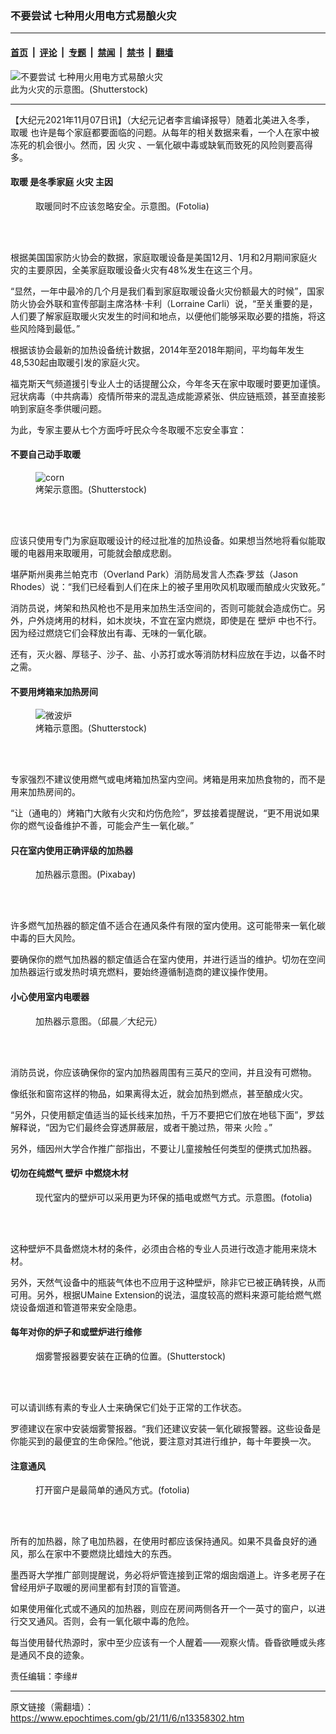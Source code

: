 ### 不要尝试 七种用火用电方式易酿火灾

---

#### [首页](../../../..?n13358302) &nbsp;|&nbsp; [评论](../../../../../epoch-comment?n13358302) &nbsp;|&nbsp; [专题](../../../../../epoch-special?n13358302) &nbsp;|&nbsp; [禁闻](../../../../../epoch-news?n13358302) &nbsp;|&nbsp; [禁书](../../../../../books?n13358302) &nbsp;|&nbsp; [翻墙](https://github.com/gfw-breaker/nogfw/blob/master/README.md?n13358302)


<div><img alt="不要尝试 七种用火用电方式易酿火灾" class="attachment-djy_600_400 size-djy_600_400 wp-post-image" src="https://i.epochtimes.com/assets/uploads/2020/11/shutterstock_741951934-600x400.jpg"/>
<div class="caption">
 此为火灾的示意图。(Shutterstock)
</div></div><hr/><div class="post_content" id="artbody" itemprop="articleBody">
 <!-- article content begin -->
 <p>
  【大纪元2021年11月07日讯】（大纪元记者李言编译报导）随着北美进入冬季，
  <ok href="https://www.epochtimes.com/gb/tag/%E5%8F%96%E6%9A%96.html">
   取暖
  </ok>
  也许是每个家庭都要面临的问题。从每年的相关数据来看，一个人在家中被冻死的机会很小。然而，因
  <ok href="https://www.epochtimes.com/gb/tag/%E7%81%AB%E7%81%BE.html">
   火灾
  </ok>
  、一氧化碳中毒或缺氧而致死的风险则要高得多。
 </p>
 <h4>
  <ok href="https://www.epochtimes.com/gb/tag/%E5%8F%96%E6%9A%96.html">
   取暖
  </ok>
  是冬季家庭
  <ok href="https://www.epochtimes.com/gb/tag/%E7%81%AB%E7%81%BE.html">
   火灾
  </ok>
  主因
 </h4>
 <figure aria-describedby="caption-attachment-13273319" class="wp-caption aligncenter" id="attachment_13273319" style="width: 602px">
  <ok href="https://i.epochtimes.com/assets/uploads/2021/10/id13273319-152683.jpeg" target="_blank">
   <img alt="" class="size-medium_vertical wp-image-13273319" src="https://i.epochtimes.com/assets/uploads/2021/10/id13273319-152683-602x400.jpeg"/>
  </ok>
  <br/><figcaption class="wp-caption-text" id="caption-attachment-13273319">
   取暖同时不应该忽略安全。示意图。(Fotolia)
  </figcaption><br/>
 </figure><br/>
 <p>
  根据美国国家防火协会的数据，家庭取暖设备是美国12月、1月和2月期间家庭火灾的主要原因，全美家庭取暖设备火灾有48%发生在这三个月。
 </p>
 <p>
  “显然，一年中最冷的几个月是我们看到家庭取暖设备火灾份额最大的时候”，国家防火协会外联和宣传部副主席洛林‧卡利（Lorraine Carli）说，“至关重要的是，人们要了解家庭取暖火灾发生的时间和地点，以便他们能够采取必要的措施，将这些风险降到最低。”
 </p>
 <p>
  根据该协会最新的加热设备统计数据，2014年至2018年期间，平均每年发生48,530起由取暖引发的家庭火灾。
 </p>
 <p>
  福克斯天气频道援引专业人士的话提醒公众，今年冬天在家中取暖时要更加谨慎。冠状病毒（中共病毒）疫情所带来的混乱造成能源紧张、供应链瓶颈，甚至直接影响到家庭冬季供暖问题。
 </p>
 <p>
  为此，专家主要从七个方面呼吁民众今冬取暖不忘安全事宜：
 </p>
 <h4>
  不要自己动手取暖
 </h4>
 <figure aria-describedby="caption-attachment-12257001" class="wp-caption aligncenter" id="attachment_12257001" style="width: 600px">
  <ok href="https://i.epochtimes.com/assets/uploads/2020/07/20200715_shouhui_shutterstock_136990544_corn_03.jpg" target="_blank">
   <img alt="corn" class="size-medium_vertical wp-image-12257001" src="https://i.epochtimes.com/assets/uploads/2020/07/20200715_shouhui_shutterstock_136990544_corn_03-600x400.jpg"/>
  </ok>
  <br/><figcaption class="wp-caption-text" id="caption-attachment-12257001">
   烤架示意图。(Shutterstock)
  </figcaption><br/>
 </figure><br/>
 <p>
  应该只使用专门为家庭取暖设计的经过批准的加热设备。如果想当然地将看似能取暖的电器用来取暖用，可能就会酿成悲剧。
 </p>
 <p>
  堪萨斯州奥弗兰帕克市（Overland Park）消防局发言人杰森‧罗兹（Jason Rhodes）说：“我们已经看到人们在床上的被子里用吹风机取暖而酿成火灾致死。”
 </p>
 <p>
  消防员说，烤架和热风枪也不是用来加热生活空间的，否则可能就会造成伤亡。另外，户外烧烤用的材料，如木炭块，不宜在室内燃烧，即使是在
  <ok href="https://www.epochtimes.com/gb/tag/%E5%A3%81%E7%82%89.html">
   壁炉
  </ok>
  中也不行。因为经过燃烧它们会释放出有毒、无味的一氧化碳。
 </p>
 <p>
  还有，灭火器、厚毯子、沙子、盐、小苏打或水等消防材料应放在手边，以备不时之需。
 </p>
 <h4>
  不要用烤箱来加热房间
 </h4>
 <figure aria-describedby="caption-attachment-12523852" class="wp-caption aligncenter" id="attachment_12523852" style="width: 600px">
  <ok href="https://i.epochtimes.com/assets/uploads/2020/11/shutterstock_564209461.jpg" target="_blank">
   <img alt="微波炉" class="size-medium_vertical wp-image-12523852" src="https://i.epochtimes.com/assets/uploads/2020/11/shutterstock_564209461-600x400.jpg"/>
  </ok>
  <br/><figcaption class="wp-caption-text" id="caption-attachment-12523852">
   烤箱示意图。(Shutterstock)
  </figcaption><br/>
 </figure><br/>
 <p>
  专家强烈不建议使用燃气或电烤箱加热室内空间。烤箱是用来加热食物的，而不是用来加热房间的。
 </p>
 <p>
  “让（通电的）烤箱门大敞有火灾和灼伤危险”，罗兹接着提醒说，“更不用说如果你的燃气设备维护不善，可能会产生一氧化碳。”
 </p>
 <h4>
  只在室内使用正确评级的加热器
 </h4>
 <figure aria-describedby="caption-attachment-10967157" class="wp-caption aligncenter" id="attachment_10967157" style="width: 600px">
  <ok href="https://i.epochtimes.com/assets/uploads/2019/01/heater_1280-600x400.jpg" target="_blank">
   <img alt="" class="size-medium_vertical wp-image-10967157" src="https://i.epochtimes.com/assets/uploads/2019/01/heater_1280-600x400-600x400.jpg"/>
  </ok>
  <br/><figcaption class="wp-caption-text" id="caption-attachment-10967157">
   加热器示意图。(Pixabay)
  </figcaption><br/>
 </figure><br/>
 <p>
  许多燃气加热器的额定值不适合在通风条件有限的室内使用。这可能带来一氧化碳中毒的巨大风险。
 </p>
 <p>
  要确保你的燃气加热器的额定值适合在室内使用，并进行适当的维护。切勿在空间加热器运行或发热时填充燃料，要始终遵循制造商的建议操作使用。
 </p>
 <h4>
  小心使用室内电暖器
 </h4>
 <figure aria-describedby="caption-attachment-5966255" class="wp-caption aligncenter" id="attachment_5966255" style="width: 598px">
  <ok href="https://i.epochtimes.com/assets/uploads/2011/02/1102241800062193.jpg" target="_blank">
   <img alt="" class="size-medium_vertical wp-image-5966255" src="https://i.epochtimes.com/assets/uploads/2011/02/1102241800062193-598x400.jpg"/>
  </ok>
  <br/><figcaption class="wp-caption-text" id="caption-attachment-5966255">
   加热器示意图。（邱晨／大纪元）
  </figcaption><br/>
 </figure><br/>
 <p>
  消防员说，你应该确保你的室内加热器周围有三英尺的空间，并且没有可燃物。
 </p>
 <p>
  像纸张和窗帘这样的物品，如果离得太近，就会加热到燃点，甚至酿成火灾。
 </p>
 <p>
  “另外，只使用额定值适当的延长线来加热，千万不要把它们放在地毯下面”，罗兹解释说，“因为它们最终会穿透屏蔽层，或者干脆过热，带来
  <ok href="https://www.epochtimes.com/gb/tag/%E7%81%AB%E9%99%A9.html">
   火险
  </ok>
  。”
 </p>
 <p>
  另外，缅因州大学合作推广部指出，不要让儿童接触任何类型的便携式加热器。
 </p>
 <h4>
  切勿在纯燃气
  <ok href="https://www.epochtimes.com/gb/tag/%E5%A3%81%E7%82%89.html">
   壁炉
  </ok>
  中燃烧木材
 </h4>
 <figure aria-describedby="caption-attachment-6545028" class="wp-caption aligncenter" id="attachment_6545028" style="width: 534px">
  <ok href="https://i.epochtimes.com/assets/uploads/2015/12/1401052040472483.jpg" target="_blank">
   <img alt="" class="size-medium_vertical wp-image-6545028" src="https://i.epochtimes.com/assets/uploads/2015/12/1401052040472483-534x400.jpg"/>
  </ok>
  <br/><figcaption class="wp-caption-text" id="caption-attachment-6545028">
   现代室内的壁炉可以采用更为环保的插电或燃气方式。示意图。(fotolia)
  </figcaption><br/>
 </figure><br/>
 <p>
  这种壁炉不具备燃烧木材的条件，必须由合格的专业人员进行改造才能用来烧木材。
 </p>
 <p>
  另外，天然气设备中的瓶装气体也不应用于这种壁炉，除非它已被正确转换，从而可用。另外，根据UMaine Extension的说法，温度较高的燃料来源可能给燃气燃烧设备烟道和管道带来安全隐患。
 </p>
 <h4>
  每年对你的炉子和或壁炉进行维修
 </h4>
 <figure aria-describedby="caption-attachment-13128917" class="wp-caption aligncenter" id="attachment_13128917" style="width: 600px">
  <ok href="https://i.epochtimes.com/assets/uploads/2021/07/id13128917-shutterstock_1448916977.jpg" target="_blank">
   <img alt="" class="size-medium_vertical wp-image-13128917" src="https://i.epochtimes.com/assets/uploads/2021/07/id13128917-shutterstock_1448916977-702x400.jpg"/>
  </ok>
  <br/><figcaption class="wp-caption-text" id="caption-attachment-13128917">
   烟雾警报器要安装在正确的位置。(Shutterstock)
  </figcaption><br/>
 </figure><br/>
 <p>
  可以请训练有素的专业人士来确保它们处于正常的工作状态。
 </p>
 <p>
  罗德建议在家中安装烟雾警报器。“我们还建议安装一氧化碳报警器。这些设备是你能买到的最便宜的生命保险。”他说，要注意对其进行维护，每十年要换一次。
 </p>
 <h4>
  注意通风
 </h4>
 <figure aria-describedby="caption-attachment-5790422" class="wp-caption aligncenter" id="attachment_5790422" style="width: 600px">
  <ok href="https://i.epochtimes.com/assets/uploads/2014/10/1410242311342483.jpg" target="_blank">
   <img alt="" class="size-medium_vertical wp-image-5790422" src="https://i.epochtimes.com/assets/uploads/2014/10/1410242311342483-600x400.jpg"/>
  </ok>
  <br/><figcaption class="wp-caption-text" id="caption-attachment-5790422">
   打开窗户是最简单的通风方式。(fotolia)
  </figcaption><br/>
 </figure><br/>
 <p>
  所有的加热器，除了电加热器，在使用时都应该保持通风。如果不具备良好的通风，那么在家中不要燃烧比蜡烛大的东西。
 </p>
 <p>
  墨西哥大学推广部则提醒说，务必将炉管连接到正常的烟囱烟道上。许多老房子在曾经用炉子取暖的房间里都有封顶的盲管道。
 </p>
 <p>
  如果使用催化式或不通风的加热器，则应在房间两侧各开一个一英寸的窗户，以进行交叉通风。否则，会有一氧化碳中毒的危险。
 </p>
 <p>
  每当使用替代热源时，家中至少应该有一个人醒着——观察火情。昏昏欲睡或头疼是通风不良的迹象。
 </p>
 <p>
  责任编辑：李缘#
 </p>
 <!-- article content end -->
 <div id="below_article_ad">
 </div>
</div>


---

原文链接（需翻墙）：https://www.epochtimes.com/gb/21/11/6/n13358302.htm